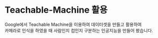 # Teachable-Machine 활용

Google에서 Teachable Machine을 이용하여 데이터셋을 만들고 활용하여  
카메라로 인식을 하였을 때 사람인지 컵인지 구분하는 인공지능을 만들어 봤습니다.
